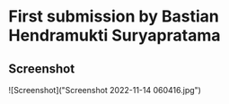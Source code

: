 # First submission by Bastian Hendramukti Suryapratama

## Screenshot
![Screenshot]("Screenshot 2022-11-14 060416.jpg")
